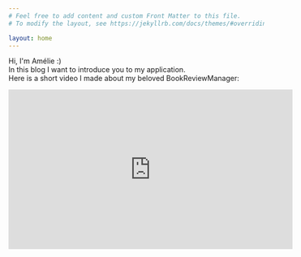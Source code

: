 ```yaml
---
# Feel free to add content and custom Front Matter to this file.
# To modify the layout, see https://jekyllrb.com/docs/themes/#overriding-theme-defaults

layout: home
---
```

Hi, I'm Amélie :)  
In this blog I want to introduce you to my application.   
Here is a short video I made about my beloved BookReviewManager:
<iframe width="560" height="315" src="https://www.youtube.com/embed/E8Wg8K0MX-4?si=9D9qgOakdejbqQ5t" title="YouTube video player" frameborder="0" allow="accelerometer; autoplay; clipboard-write; encrypted-media; gyroscope; picture-in-picture; web-share" allowfullscreen></iframe>